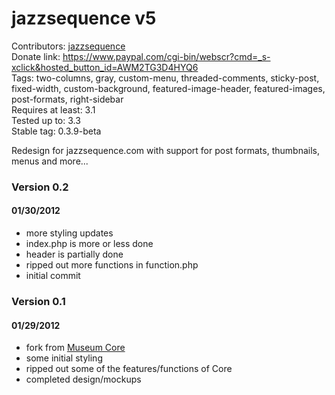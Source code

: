 # jazzsequence v5
Contributors: <a href="https://github.com/jazzsequence">jazzsequence</a>  
Donate link: https://www.paypal.com/cgi-bin/webscr?cmd=_s-xclick&hosted_button_id=AWM2TG3D4HYQ6  
Tags: two-columns, gray, custom-menu, threaded-comments, sticky-post, fixed-width, custom-background, featured-image-header, featured-images, post-formats, right-sidebar  
Requires at least: 3.1  
Tested up to: 3.3  
Stable tag: 0.3.9-beta  

Redesign for jazzsequence.com with support for post formats, thumbnails, menus and more...

### Version 0.2
#### 01/30/2012

* more styling updates
* index.php is more or less done
* header is partially done
* ripped out more functions in function.php
* initial commit

### Version 0.1
#### 01/29/2012

* fork from <a href="https://github.com/jazzsequence/AP-Museum_Core">Museum Core</a>
* some initial styling
* ripped out some of the features/functions of Core
* completed design/mockups
